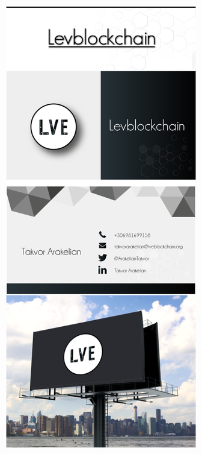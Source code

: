 ![alt](https://github.com/Levblockchain/arakelian_takvor/blob/master/TWITTER-COVER.png)
![alt](https://github.com/Levblockchain/arakelian_takvor/blob/master/Takis.png)
![alt](https://github.com/Levblockchain/arakelian_takvor/blob/master/billboard-mockup-4.png)
